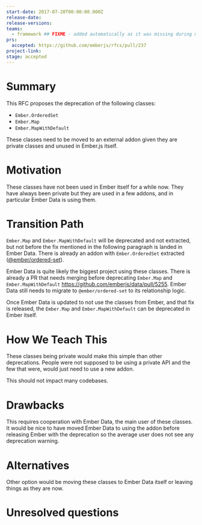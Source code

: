 ```yaml
---
start-date: 2017-07-20T00:00:00.000Z
release-date:
release-versions: 
teams: 
  - framework ## FIXME - added automatically as it was missing during migration
prs:
  accepted: https://github.com/emberjs/rfcs/pull/237
project-link: 
stage: accepted
---
```


# Summary

This RFC proposes the deprecation of the following classes:

- `Ember.OrderedSet`
- `Ember.Map`
- `Ember.MapWithDefault`

These classes need to be moved to an external addon given they are private classes and unused in Ember.js itself.

# Motivation

These classes have not been used in Ember itself for a while now. They have always been private but they are used in a few addons, and in particular Ember Data is using them.

# Transition Path

`Ember.Map` and `Ember.MapWithDefault` will be deprecated and not extracted, but not before the fix mentioned in the following paragraph is landed in Ember Data. There is already an addon with `Ember.OrderedSet` extracted ([@ember/ordered-set](https://github.com/emberjs/ember-ordered-set)).

Ember Data is quite likely the biggest project using these classes. There is already a PR that needs merging before deprecating `Ember.Map` and `Ember.MapWithDefault` https://github.com/emberjs/data/pull/5255. Ember Data still needs to migrate to `@ember/ordered-set` to its relationship logic.

Once Ember Data is updated to not use the classes from Ember, and that fix is released, the `Ember.Map` and `Ember.MapWithDefault` can be deprecated in Ember itself.

# How We Teach This

These classes being private would make this simple than other deprecations. People were not supposed to be using a private API and the few that were, would just need to use a new addon.

This should not impact many codebases.

# Drawbacks

This requires cooperation with Ember Data, the main user of these classes. It would be nice to have moved Ember Data to using the addon before releasing Ember with the deprecation so the average user does not see any deprecation warning.

# Alternatives

Other option would be moving these classes to Ember Data itself or leaving things as they are now.

# Unresolved questions
